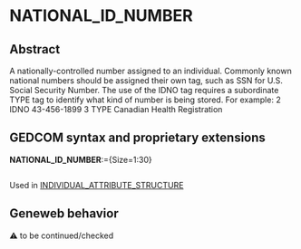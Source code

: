﻿# NATIONAL_ID_NUMBER
## Abstract
A nationally-controlled number assigned to an individual. Commonly known national numbers should
be assigned their own tag, such as SSN for U.S. Social Security Number. The use of the IDNO tag
requires a subordinate TYPE tag to identify what kind of number is being stored.
For example:
2 IDNO 43-456-1899
3 TYPE Canadian Health Registration


## GEDCOM syntax and proprietary extensions

**NATIONAL_ID_NUMBER**:={Size=1:30}
<pre>
</pre>
Used in <a href=Ged.INDIVIDUAL_ATTRIBUTE_STRUCTURE.md>INDIVIDUAL_ATTRIBUTE_STRUCTURE</a><br />


## Geneweb behavior



:warning: to be continued/checked


